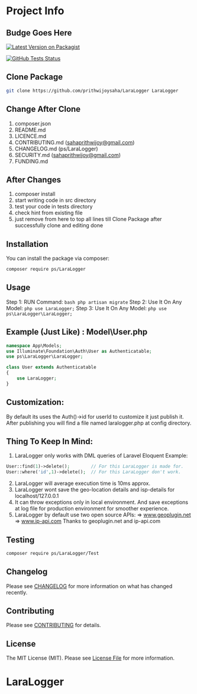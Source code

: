# Project Info

## Budge Goes Here

[![Latest Version on Packagist](https://img.shields.io/packagist/v/vendor_name/package_name.svg?style=flat-square)](https://packagist.org/packages/ps/LaraLogger)

[![GitHub Tests Status](https://img.shields.io/github/workflow/status/vendor_name/package_name/Tests?label=Tests)](https://github.com/prithwijoysaha/LaraLogger/actions?query=workflow%3ATests+branch%3Amaster)

## Clone Package

```bash
git clone https://github.com/prithwijoysaha/LaraLogger LaraLogger
```

## Change After Clone

1. composer.json
2. README.md
3. LICENCE.md
4. CONTRIBUTING.md (sahaprithwijoy@gmail.com)
5. CHANGELOG.md (ps/LaraLogger)
6. SECURITY.md (sahaprithwijoy@gmail.com)
7. FUNDING.md

## After Changes

1. composer install
2. start writing code in src directory
3. test your code in tests directory
4. check hint from existing file
5. just remove from here to top all lines till Clone Package after successfully clone and editing done

## Installation

You can install the package via composer:

```bash
composer require ps/LaraLogger
```

## Usage 
Step 1: RUN Command: ```bash php artisan migrate```
Step 2: Use It On Any Model: ```php use LaraLogger;```
Step 3: Use It On Any Model: ```php use ps\LaraLogger\LaraLogger;```

## Example (Just Like) : Model\User.php
```php
namespace App\Models;
use Illuminate\Foundation\Auth\User as Authenticatable;
use ps\LaraLogger\LaraLogger;

class User extends Authenticatable
{
    use LaraLogger;
}
```
## Customization:
By default its uses the Auth()->id for userId to customize it just publish it.
After publishing you will find a file named laralogger.php at config directory.

## Thing To Keep In Mind:

1. LaraLogger only works with DML queries of Laravel Eloquent
Example:
```php
User::find(1)->delete();        // For this LaraLogger is made for.
User::where('id',1)->delete();  // For this LaraLogger don't work.
```
2. LaraLogger will average execution time is 10ms approx.
4. LaraLogger wont save the geo-location details and isp-details for localhost/127.0.0.1
5. It can throw exceptions only in local environment. And save exceptions at log file for production environment for smoother experience.
6. LaraLogger by default use two open source APIs:
=> www.geoplugin.net
=> www.ip-api.com
Thanks to geoplugin.net and ip-api.com


## Testing

```bash
composer require ps/LaraLogger/Test
```

## Changelog

Please see [CHANGELOG](CHANGELOG.md) for more information on what has changed recently.

## Contributing

Please see [CONTRIBUTING](.github/CONTRIBUTING.md) for details.

## License

The MIT License (MIT). Please see [License File](LICENSE.md) for more information.
# LaraLogger
